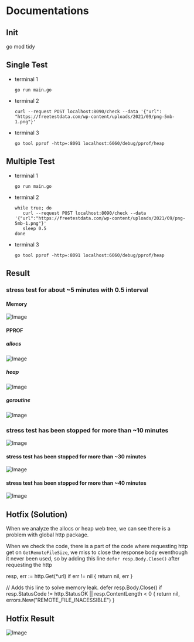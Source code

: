 # Documentations
## Init
   go mod tidy

## Single Test
- terminal 1

      go run main.go

- terminal 2

      curl --request POST localhost:8090/check --data '{"url": "https://freetestdata.com/wp-content/uploads/2021/09/png-5mb-1.png"}'

- terminal 3

      go tool pprof -http=:8091 localhost:6060/debug/pprof/heap

## Multiple Test
- terminal 1

      go run main.go

- terminal 2

      while true; do 
         curl --request POST localhost:8090/check --data '{"url":"https://freetestdata.com/wp-content/uploads/2021/09/png-5mb-1.png"}'
         sleep 0.5
      done

- terminal 3

      go tool pprof -http=:8091 localhost:6060/debug/pprof/heap


## Result

### stress test for about ~5 minutes with 0.5 interval

#### Memory
![Image](profile_top.jpg)

#### PPROF

##### allocs

![Image](profile_allocs.svg)

##### heap

![Image](profile_heap.svg)

##### goroutine

![Image](profile_goroutine.svg)

### stress test has been stopped for more than ~10 minutes

![Image](profile_top2.jpg)

#### stress test has been stopped for more than ~30 minutes

![Image](profile_top3.jpg)

#### stress test has been stopped for more than ~40 minutes

![Image](profile_top4.jpg)

## Hotfix (Solution)

When we analyze the allocs or heap web tree,
we can see there is a problem with global http package.

When we check the code,
there is a part of the code where requesting http get on `GetRemoteFileSize`,
we miss to close the response body eventhough it never been used,
so by adding this line `defer resp.Body.Close()` after requesting the http

   resp, err := http.Get(*url)
   if err != nil {
         return nil, err
   }
   
   // Adds this line to solve memory leak.
   defer resp.Body.Close()
   if resp.StatusCode != http.StatusOK || resp.ContentLength < 0 {
         return nil, errors.New("REMOTE_FILE_INACESSIBLE")
   }

## Hotfix Result

![Image](profile_top5.jpg)
